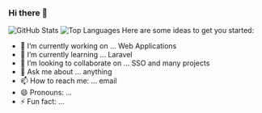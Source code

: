 ### Hi there 👋

![GitHub Stats](https://github-readme-stats.vercel.app/api?username=kai0310&count_private=true&show_icons=true&theme=buefy)
![Top Languages](https://github-readme-stats.vercel.app/api/top-langs/?username=kai0310&layout=compact&theme=buefy)
Here are some ideas to get you started:

- 🔭 I’m currently working on ...
Web Applications 
- 🌱 I’m currently learning ...
Laravel
- 👯 I’m looking to collaborate on ...
SSO and many projects
- 💬 Ask me about ... anything
- 📫 How to reach me: ... email
- 😄 Pronouns: ...
- ⚡ Fun fact: ...
  
